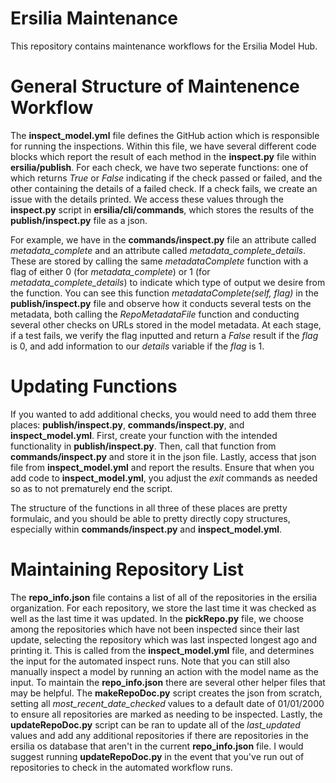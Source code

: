 # Ersilia Maintenance
This repository contains maintenance workflows for the Ersilia Model Hub.

# General Structure of Maintenence Workflow
The **inspect_model.yml** file defines the GitHub action which is responsible for running the inspections. Within this file, we have several different code blocks which report the result of each method in the **inspect.py** file within **ersilia/publish**. For each check, we have two seperate functions: one of which returns _True_ or _False_ indicating if the check passed or failed, and the other containing the details of a failed check. If a check fails, we create an issue with the details printed. We access these values through the **inspect.py** script in **ersilia/cli/commands**, which stores the results of the **publish/inspect.py** file as a json.

For example, we have in the **commands/inspect.py** file an attribute called _metadata_complete_ and an attribute called _metadata_complete_details_. These are stored by calling the same _metadataComplete_ function with a flag of either 0 (for _metadata_complete_) or 1 (for _metadata_complete_details_) to indicate which type of output we desire from the function. You can see this function _metadataComplete(self, flag)_ in the **publish/inspect.py** file and observe how it conducts several tests on the metadata, both calling the _RepoMetadataFile_ function and conducting several other checks on URLs stored in the model metadata. At each stage, if a test fails, we verify the flag inputted and return a _False_ result if the _flag_ is 0, and add information to our _details_ variable if the _flag_ is 1.

# Updating Functions
If you wanted to add additional checks, you would need to add them three places: **publish/inspect.py**, **commands/inspect.py**, and **inspect_model.yml**. First, create your function with the intended functionality in **publish/inspect.py**. Then, call that function from **commands/inspect.py** and store it in the json file. Lastly, access that json file from **inspect_model.yml** and report the results. Ensure that when you add code to **inspect_model.yml**, you adjust the _exit_ commands as needed so as to not prematurely end the script.

The structure of the functions in all three of these places are pretty formulaic, and you should be able to pretty directly copy structures, especially within **commands/inspect.py** and **inspect_model.yml**.

# Maintaining Repository List
The **repo_info.json** file contains a list of all of the repositories in the ersilia organization. For each repository, we store the last time it was checked as well as the last time it was updated. In the **pickRepo.py** file, we choose among the repositories which have not been inspected since their last update, selecting the repository which was last inspected longest ago and printing it. This is called from the **inspect_model.yml** file, and determines the input for the automated inspect runs. Note that you can still also manually inspect a model by running an action with the model name as the input. To maintain the **repo_info.json** there are several other helper files that may be helpful. The **makeRepoDoc.py** script creates the json from scratch, setting all _most_recent_date_checked_ values to a default date of 01/01/2000 to ensure all repositories are marked as needing to be inspected. Lastly, the **updateRepoDoc.py** script can be ran to update all of the _last_updated_ values and add any additional repositories if there are repositories in the ersilia os database that aren't in the current **repo_info.json** file. I would suggest running **updateRepoDoc.py** in the event that you've run out of repositories to check in the automated workflow runs.
